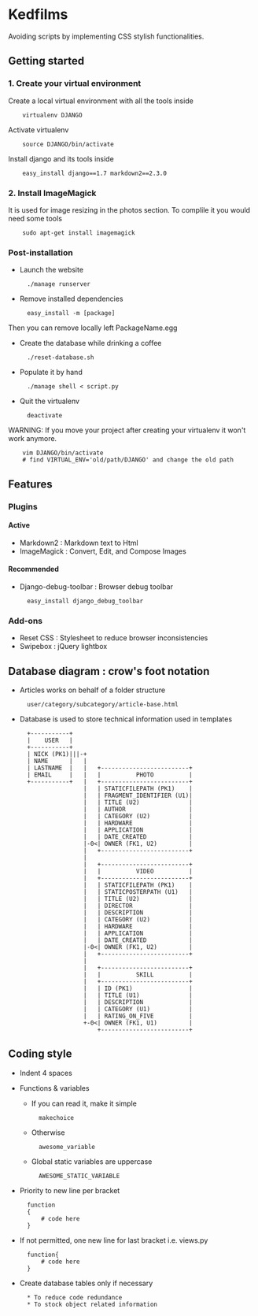 # Kedfilms
Avoiding scripts by implementing CSS stylish functionalities.

## Getting started

### 1. Create your virtual environment
Create a local virtual environment with all the tools inside

        virtualenv DJANGO

Activate virtualenv

        source DJANGO/bin/activate

Install django and its tools inside

        easy_install django==1.7 markdown2==2.3.0 


### 2. Install ImageMagick
It is used for image resizing in the photos section. To complile it you would need some tools

        sudo apt-get install imagemagick

### Post-installation

* Launch the website

        ./manage runserver

* Remove installed dependencies
    
        easy_install -m [package]

Then you can remove locally left PackageName.egg

* Create the database while drinking a coffee

        ./reset-database.sh

* Populate it by hand

        ./manage shell < script.py

* Quit the virtualenv

        deactivate

WARNING: If you move your project after creating your virtualenv it won't work anymore.

        vim DJANGO/bin/activate
        # find VIRTUAL_ENV='old/path/DJANGO' and change the old path

## Features
### Plugins
#### Active
* Markdown2 : Markdown text to Html
* ImageMagick : Convert, Edit, and Compose Images

#### Recommended
* Django-debug-toolbar : Browser debug toolbar

		easy_install django_debug_toolbar

### Add-ons
* Reset CSS : Stylesheet to reduce browser inconsistencies
* Swipebox : jQuery lightbox


## Database diagram : crow's foot notation

* Articles works on behalf of a folder structure

		user/category/subcategory/article-base.html

* Database is used to store technical information used in templates

	    +-----------+
	    |    USER   |
	    +-----------+
	    | NICK (PK1)|||-+ 
	    | NAME      |   | 
	    | LASTNAME  |   |   +-------------------------+
	    | EMAIL     |   |   |          PHOTO          |
	    +-----------+   |   +-------------------------+
	                    |   | STATICFILEPATH (PK1)    |
	                    |   | FRAGMENT_IDENTIFIER (U1)|
	                    |   | TITLE (U2)              |
	                    |   | AUTHOR                  |
	                    |   | CATEGORY (U2)           |
	                    |   | HARDWARE                |
	                    |   | APPLICATION             |
	                    |   | DATE_CREATED            |
	                    |-0<| OWNER (FK1, U2)         |
	                    |   +-------------------------+
	                    |                        
	                    |   +-------------------------+
	                    |   |          VIDEO          |
	                    |   +-------------------------+    
	                    |   | STATICFILEPATH (PK1)    | 
	                    |   | STATICPOSTERPATH (U1)   |
	                    |   | TITLE (U2)              |
	                    |   | DIRECTOR                |
	                    |   | DESCRIPTION             |
	                    |   | CATEGORY (U2)           |
	                    |   | HARDWARE                |
	                    |   | APPLICATION             |
	                    |   | DATE_CREATED            |
	                    |-0<| OWNER (FK1, U2)         |
	                    |   +-------------------------+
	                    |                        
	                    |   +-------------------------+
	                    |   |          SKILL          |
	                    |   +-------------------------+
	                    |   | ID (PK1)                |
	                    |   | TITLE (U1)              |
	                    |   | DESCRIPTION             |
	                    |   | CATEGORY (U1)           |
                        |   | RATING_ON_FIVE          |
                        +-0<| OWNER (FK1, U1)         |
                            +-------------------------+                 
                             

## Coding style
* Indent 4 spaces

* Functions & variables

    * If you can read it, make it simple

            makechoice

    * Otherwise

            awesome_variable
    
    * Global static variables are uppercase

            AWESOME_STATIC_VARIABLE

* Priority to new line per bracket

        function
        {
            # code here
        }
        
* If not permitted, one new line for last bracket i.e. views.py

        function{
            # code here
        }

* Create database tables only if necessary

	    * To reduce code redundance
	    * To stock object related information

